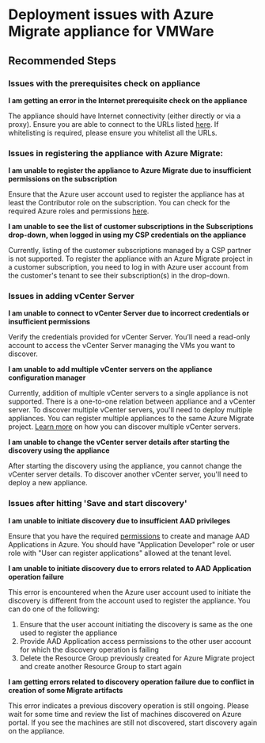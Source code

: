 <properties 
    pageTitle="Deployment issues with Azure Migrate appliance for VMware "
    description="Issues and guidance regarding deployment issues in Azure Migrate appliance for VMware"
    service="microsoft.migrate"
    resource="migrateprojects"
    authors="vikram1988"
    ms.author="vibansa"
    displayOrder=""
    selfHelpType="generic"
    supportTopicIds="32675747, 32675748"
    resourceTags=""
    productPesIds="16348"
    cloudEnvironments="public, Fairfax, usnat, ussec"
    articleId="75vc4298-4f6f-4d8e-96c5-b2b5886483e6"
	ownershipId="Compute_AzureMigrate"
/>

# Deployment issues with Azure Migrate appliance for VMWare

## **Recommended Steps**

### Issues with the prerequisites check on appliance

**I am getting an error in the Internet prerequisite check on the appliance**

The appliance should have Internet connectivity (either directly or via a proxy). Ensure you are able to connect to the URLs listed [here](https://docs.microsoft.com/azure/migrate/migrate-support-matrix-vmware#assessment-url-access-requirements). If whitelisting is required, please ensure you whitelist all the URLs.

### Issues in registering the appliance with Azure Migrate:

**I am unable to register the appliance to Azure Migrate due to insufficient permissions on the subscription** 

Ensure that the Azure user account used to register the appliance has at least the Contributor role on the subscription. You can check for the required Azure roles and permissions [here](https://docs.microsoft.com/azure/migrate/tutorial-prepare-vmware#prepare-azure).

**I am unable to see the list of customer subscriptions in the Subscriptions drop-down, when logged in using my CSP credentials on the appliance**

Currently, listing of the customer subscriptions managed by a CSP partner is not supported. To register the appliance with an Azure Migrate project in a customer subscription, you need to log in with Azure user account from the customer's tenant to see their subscription(s) in the drop-down.

### Issues in adding vCenter Server

**I am unable to connect to vCenter Server due to incorrect credentials or insufficient permissions**

Verify the credentials provided for vCenter Server. You’ll need a read-only account to access the vCenter Server managing the VMs you want to discover.

**I am unable to add multiple vCenter servers on the appliance configuration manager**

Currently, addition of multiple vCenter servers to a single appliance is not supported. There is a one-to-one relation between appliance and a vCenter server. To discover multiple vCenter servers, you'll need to deploy multiple appliances. You can register multiple appliances to the same Azure Migrate project. [Learn more](https://docs.microsoft.com/azure/migrate/scale-vmware-assessment#planning-limits) on how you can discover multiple vCenter servers.

**I am unable to change the vCenter server details after starting the discovery using the appliance**

After starting the discovery using the appliance, you cannot change the vCenter server details. To discover another vCenter server, you'll need to deploy a new appliance.

### Issues after hitting 'Save and start discovery'

**I am unable to initiate discovery due to insufficient AAD privileges**

Ensure that you have the required [permissions](https://docs.microsoft.com/azure/migrate/tutorial-prepare-vmware#prepare-azure) to create and manage AAD Applications in Azure. You should have "Application Developer" role or user role with "User can register applications" allowed at the tenant level.

**I am unable to initiate discovery due to errors related to AAD Application operation failure**

This error is encountered when the Azure user account used to initiate the discovery is different from the account used to register the appliance. You can do one of the following:

1. Ensure that the user account initiating the discovery is same as the one used to register the appliance
2. Provide AAD Application access permissions to the other user account for which the discovery operation is failing
3. Delete the Resource Group previously created for Azure Migrate project and create another Resource Group to start again

**I am getting errors related to discovery operation failure due to conflict in creation of some Migrate artifacts**

This error indicates a previous discovery operation is still ongoing. Please wait for some time and review the list of machines discovered on Azure portal. If you see the machines are still not discovered, start discovery again on the appliance.
